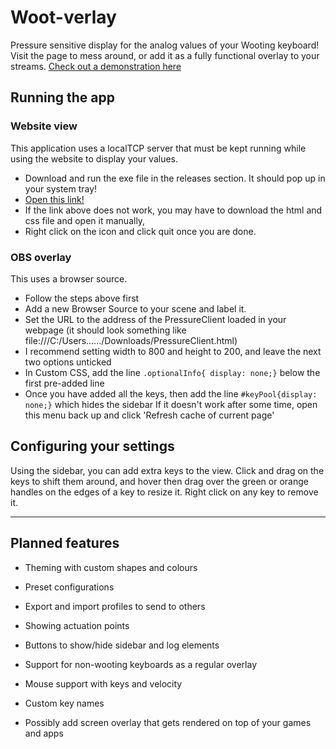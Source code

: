 # Woot-verlay
Pressure sensitive display for the analog values of your Wooting keyboard! Visit the page to mess around, or add it as a fully functional overlay to your streams.
[Check out a demonstration here](https://www.youtube.com/watch?v=62ZL6NmN-KM)

## Running the app
### Website view
This application uses a localTCP server that must be kept running while using the website to display your values.
- Download and run the exe file in the releases section. It should pop up in your system tray!
- [Open this link!](http://htmlpreview.github.io/?https://github.com/DjCrqss/Woot-verlay/blob/main/PressureClient.html)
- If the link above does not work, you may have to download the html and css file and open it manually,
- Right click on the icon and click quit once you are done.

### OBS overlay
This uses a browser source.
- Follow the steps above first
- Add a new Browser Source to your scene and label it.
- Set the URL to the address of the PressureClient loaded in your webpage (it should look something like file:///C:/Users....../Downloads/PressureClient.html)
- I recommend setting width to 800 and height to 200, and leave the next two options unticked
- In Custom CSS, add the line `.optionalInfo{ display: none;}` below the first pre-added line
- Once you have added all the keys, then add the line `#keyPool{display: none;}` which hides the sidebar
If it doesn't work after some time, open this menu back up and click 'Refresh cache of current page'

## Configuring your settings
Using the sidebar, you can add extra keys to the view. 
Click and drag on the keys to shift them around, and hover then drag over the green or orange handles on the edges of a key to resize it.
Right click on any key to remove it.



---

## Planned features
- Theming with custom shapes and colours
- Preset configurations
- Export and import profiles to send to others
- Showing actuation points
- Buttons to show/hide sidebar and log elements
- Support for non-wooting keyboards as a regular overlay
- Mouse support with keys and velocity
- Custom key names

- Possibly add screen overlay that gets rendered on top of your games and apps




